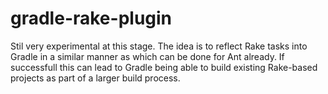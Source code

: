 # gradle-rake-plugin

Stil very experimental at this stage. The idea is to reflect Rake tasks into Gradle in a similar manner
as which can be done for Ant already. If successfull this can lead to Gradle being able to build existing Rake-based projects as part of a larger build process.
